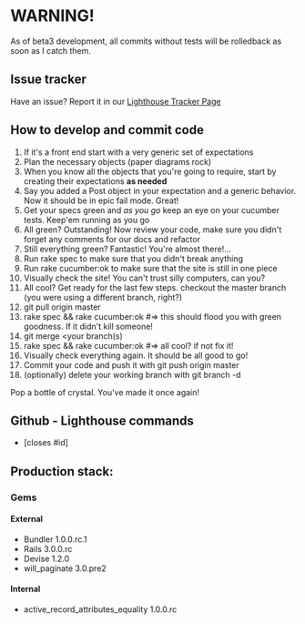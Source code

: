 # WARNING!

As of beta3 development, all commits without tests will be rolledback as soon as I catch them.

## Issue tracker
Have an issue? Report it in our [Lighthouse Tracker Page](http://gnomeslab.lighthouseapp.com/projects/55987-homepage/overview "Gnomeslab Lighthouse Tracker")

## How to develop and commit code

1. If it's a front end start with a very generic set of expectations
2. Plan the necessary objects (paper diagrams rock)
3. When you know all the objects that you're going to require, start by creating their expectations **as needed**
4. Say you added a Post object in your expectation and a generic behavior. Now it should be in epic fail mode. Great!
5. Get your specs green and _as you go_ keep an eye on your cucumber tests. Keep'em running as you go
6. All green? Outstanding! Now review your code, make sure you didn't forget any comments for our docs and refactor
7. Still everything green? Fantastic! You're almost there!...
8. Run rake spec to make sure that you didn't break anything
9. Run rake cucumber:ok to make sure that the site is still in one piece
10. Visually check the site! You can't trust silly computers, can you?
11. All cool? Get ready for the last few steps. checkout the master branch (you were using a different branch, right?)
12. git pull origin master
13. rake spec && rake cucumber:ok #=> this should flood you with green goodness. If it didn't kill someone!
14. git merge <your branch(s)
15. rake spec && rake cucumber:ok #=> all cool? if not fix it!
16. Visually check everything again. It should be all good to go!
19. Commit your code and push it with git push origin master
20. (optionally) delete your working branch with git branch -d <your branch>

Pop a bottle of crystal. You've made it once again!

## Github - Lighthouse commands

* [closes #id]

## Production stack:

### Gems
#### External
* Bundler 1.0.0.rc.1
* Rails 3.0.0.rc
* Devise 1.2.0
* will_paginate 3.0.pre2

#### Internal
* active_record_attributes_equality 1.0.0.rc
